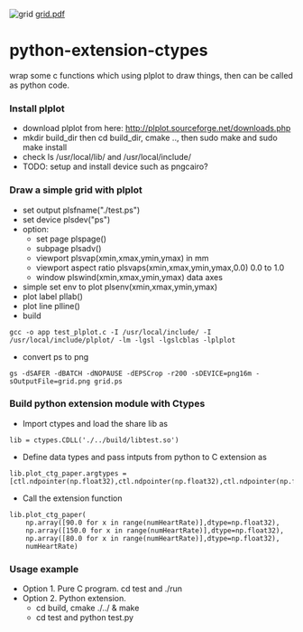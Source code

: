 ![grid](https://user-images.githubusercontent.com/20411077/136932800-da64a271-2780-447b-a103-97bc7648607c.png)
[grid.pdf](https://github.com/tranminhhaifet/plplot-python-extension/files/7328797/grid.pdf)
# python-extension-ctypes
wrap some c functions which using plplot to draw things, then can be called as python code. 
### Install plplot
- download plplot from here: http://plplot.sourceforge.net/downloads.php 
- mkdir build_dir then cd build_dir, cmake .., then sudo make and sudo make install 
- check ls /usr/local/lib/ and /usr/local/include/ 
- TODO: setup and install device such as pngcairo? 
### Draw a simple grid with plplot 
- set output plsfname("./test.ps")
- set device plsdev("ps")
- option: 
    - set page plspage()
    - subpage plsadv()
    - viewport plsvap(xmin,xmax,ymin,ymax) in mm 
    - viewport aspect ratio plsvaps(xmin,xmax,ymin,ymax,0.0) 0.0 to 1.0 
    - window plswind(xmin,xmax,ymin,ymax) data axes 
- simple set env to plot plsenv(xmin,xmax,ymin,ymax)
- plot label pllab()
- plot line plline() 
- build
 ```
 gcc -o app test_plplot.c -I /usr/local/include/ -I /usr/local/include/plplot/ -lm -lgsl -lgslcblas -lplplot
```
- convert ps to png
 ```
 gs -dSAFER -dBATCH -dNOPAUSE -dEPSCrop -r200 -sDEVICE=png16m -sOutputFile=grid.png grid.ps
```
### Build python extension module with Ctypes
- Import ctypes and load the share lib as 
```
lib = ctypes.CDLL('./../build/libtest.so') 
```
- Define data types and pass intputs from python to C extension as 
```
lib.plot_ctg_paper.argtypes = [ctl.ndpointer(np.float32),ctl.ndpointer(np.float32),ctl.ndpointer(np.float32),ctypes.c_int]
```
- Call the extension function 
```
lib.plot_ctg_paper(
    np.array([90.0 for x in range(numHeartRate)],dtype=np.float32),
    np.array([150.0 for x in range(numHeartRate)],dtype=np.float32),
    np.array([80.0 for x in range(numHeartRate)],dtype=np.float32),
    numHeartRate)
```
### Usage example 
- Option 1. Pure C program. cd test and ./run  
- Option 2. Python extension. 
    - cd build, cmake ./../ & make 
    - cd test and python test.py 
  
